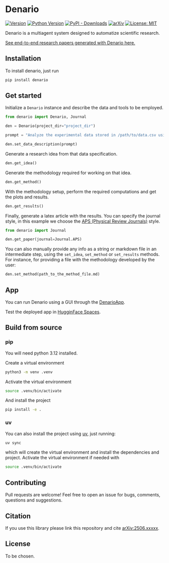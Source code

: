 # Denario

[![Version](https://img.shields.io/pypi/v/denario.svg)](https://pypi.python.org/pypi/denario) [![Python Version](https://img.shields.io/badge/python-%3E%3D3.12-blue.svg)](https://www.python.org/downloads/) [![PyPI - Downloads](https://img.shields.io/pypi/dd/denario)](https://pypi.python.org/pypi/denario) [![arXiv](https://img.shields.io/badge/arXiv-2506.xxxxx-B31B1B.svg)](http://arxiv.org/abs/2506.xxxxx) [![License: MIT](https://img.shields.io/badge/License-MIT-yellow.svg)](https://opensource.org/licenses/MIT)

Denario is a multiagent system designed to automatize scientific research.

[See end-to-end research papers generated with Denario here.](https://github.com/AstroPilot-AI/DenarioExamplePapers)

## Installation

To install denario, just run

```bash
pip install denario
```

## Get started

Initialize a `Denario` instance and describe the data and tools to be employed.

```python
from denario import Denario, Journal

den = Denario(project_dir="project_dir")

prompt = "Analyze the experimental data stored in /path/to/data.csv using sklearn and pandas. This data includes time-series measurements from a particle detector."

den.set_data_description(prompt)
```

Generate a research idea from that data specification.

```python
den.get_idea()
```

Generate the methodology required for working on that idea.

```python
den.get_method()
```

With the methodology setup, perform the required computations and get the plots and results.

```python
den.get_results()
```

Finally, generate a latex article with the results. You can specify the journal style, in this example we choose the [APS (Physical Review Journals)](https://journals.aps.org/) style.

```python
from denario import Journal

den.get_paper(journal=Journal.APS)
```

You can also manually provide any info as a string or markdown file in an intermediate step, using the `set_idea`, `set_method` or `set_results` methods. For instance, for providing a file with the methodology developed by the user:

```python
den.set_method(path_to_the_method_file.md)
```

## App

You can run Denario using a GUI through the [DenarioApp](https://github.com/AstroPilot-AI/DenarioApp).

Test the deployed app in [HugginFace Spaces](nope).

## Build from source

### pip

You will need python 3.12 installed.

Create a virtual environment

```bash
python3 -m venv .venv
```

Activate the virtual environment

```bash
source .venv/bin/activate
```

And install the project
```bash
pip install -e .
```

### uv

You can also install the project using [uv](https://docs.astral.sh/uv/), just running:

```bash
uv sync
```

which will create the virtual environment and install the dependencies and project. Activate the virtual environment if needed with

```bash
source .venv/bin/activate
```

## Contributing

Pull requests are welcome! Feel free to open an issue for bugs, comments, questions and suggestions.

## Citation

If you use this library please link this repository and cite [arXiv:2506.xxxxx](arXiv:x2506.xxxxx).

## License

To be chosen.
